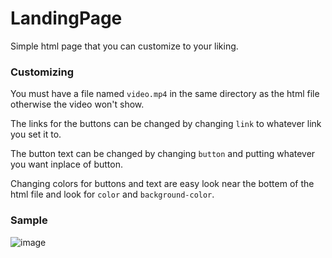 # LandingPage
Simple html page that you can customize to your liking.

### Customizing
You must have a file named `video.mp4` in the same directory as the html file otherwise the video won't show.

The links for the buttons can be changed by changing `link` to whatever link you set it to. 

The button text can be changed by changing `button` and putting whatever you want inplace of button.

Changing colors for buttons and text are easy look near the bottem of the html file and look for `color` and `background-color`.

### Sample
![image](https://user-images.githubusercontent.com/38990407/130178347-cf9597cc-a808-4528-a4e9-351c73128d9e.png)
